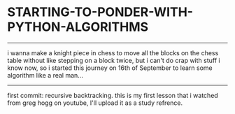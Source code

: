 # STARTING-TO-PONDER-WITH-PYTHON-ALGORITHMS
________________________________________________________________________________________________________________________________________________________________________________________________________________________________________________
i wanna make a knight piece in chess to move all the blocks on the chess table without like stepping on a block twice, but i can't do crap with stuff i know now, so i started this journey on 16th of September to learn some algorithm like a real man...
________________________________________________________________________________________________________________________________________________________________________________________________________________________________________________

first commit: recursive backtracking.
this is my first lesson that i watched from greg hogg on youtube, I'll upload it as a study refrence.
